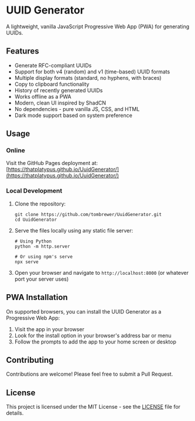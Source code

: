 # UUID Generator

A lightweight, vanilla JavaScript Progressive Web App (PWA) for generating UUIDs.

## Features

- Generate RFC-compliant UUIDs
- Support for both v4 (random) and v1 (time-based) UUID formats
- Multiple display formats (standard, no hyphens, with braces)
- Copy to clipboard functionality
- History of recently generated UUIDs
- Works offline as a PWA
- Modern, clean UI inspired by ShadCN
- No dependencies - pure vanilla JS, CSS, and HTML
- Dark mode support based on system preference

## Usage

### Online

Visit the GitHub Pages deployment at: [https://thatplatypus.github.io/UuidGenerator/](https://thatplatypus.github.io/UuidGenerator/)

### Local Development

1. Clone the repository:
   ```
   git clone https://github.com/tombrewer/UuidGenerator.git
   cd UuidGenerator
   ```

2. Serve the files locally using any static file server:
   ```
   # Using Python
   python -m http.server
   
   # Or using npm's serve
   npx serve
   ```

3. Open your browser and navigate to `http://localhost:8000` (or whatever port your server uses)

## PWA Installation

On supported browsers, you can install the UUID Generator as a Progressive Web App:

1. Visit the app in your browser
2. Look for the install option in your browser's address bar or menu
3. Follow the prompts to add the app to your home screen or desktop

## Contributing

Contributions are welcome! Please feel free to submit a Pull Request.

## License

This project is licensed under the MIT License - see the [LICENSE](LICENSE) file for details. 

